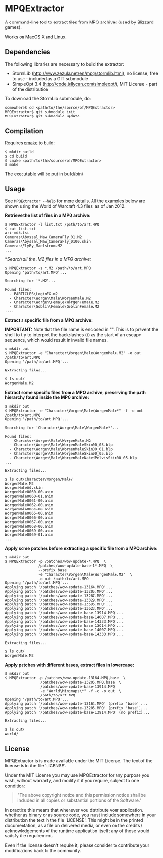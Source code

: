 # MPQExtractor

A command-line tool to extract files from MPQ archives (used by Blizzard games).

Works on MacOS X and Linux.


## Dependencies

The following libraries are necessary to build the extractor:

* StormLib (http://www.zezula.net/en/mpq/stormlib.html), no license, free to use -
  included as a GIT submodule
* SimpleOpt 3.4 (http://code.jellycan.com/simpleopt/), MIT License - part of the
  distribution

To download the StormLib submodule, do:

    somewhere$ cd <path/to/the/source/of/MPQExtractor>
    MPQExtractor$ git submodule init
    MPQExtractor$ git submodule update


## Compilation

Requires <a href="http://www.cmake.org/">cmake</a> to build:

    $ mkdir build
    $ cd build
    $ cmake <path/to/the/source/of/MPQExtractor>
    $ make

The executable will be put in build/bin/


## Usage

See `MPQExtractor --help` for more details. All the examples below are shown using the World of Warcraft 4.3 files, as of Jan 2012.

**Retrieve the list of files in a MPQ archive:**

    $ MPQExtractor -l list.txt /path/to/art.MPQ
    $ cat list.txt
    art-md5.lst
    Cameras\Abyssal_Maw_CameraFly_01.M2
    Cameras\Abyssal_Maw_CameraFly_0100.skin
    Cameras\FlyBy_Maelstrom.M2
    ...


**Search all the *.M2 files in a MPQ archive:**

    $ MPQExtractor -s *.M2 /path/to/art.MPQ
    Opening 'path/to/art.MPQ'...

    Searching for '*.M2'...

    Found files:
      - PARTICLES\LoginFX.m2
      - Character\Worgen\Male\WorgenMale.M2
      - Character\Worgen\Female\WorgenFemale.M2
      - Character\Goblin\Female\GoblinFemale.M2
    ....


**Extract a specific file from a MPQ archive:**

**IMPORTANT:** Note that the file name is enclosed in "". This is to prevent the shell
to try to interpret the backslashes (\\) as the start of an escape sequence, which would
result in invalid file names.

    $ mkdir out
    $ MPQExtractor -e "Character\Worgen\Male\WorgenMale.M2" -o out /path/to/art.MPQ
    Opening '/path/to/art.MPQ'...

    Extracting files...

    $ ls out/
    WorgenMale.M2


**Extract some specific files from a MPQ archive, preserving the path hierarchy found
inside the MPQ archive:**

    $ mkdir out
    $ MPQExtractor -e "Character\Worgen\Male\WorgenMale*" -f -o out /path/to/art.MPQ
    Opening '/path/to/art.MPQ'...

    Searching for 'Character\Worgen\Male\WorgenMale*'...

    Found files:
      - Character\Worgen\Male\WorgenMale.M2
      - Character\Worgen\Male\WorgenMaleSkin00_03.blp
      - Character\Worgen\Male\WorgenMaleSkin00_01.blp
      - Character\Worgen\Male\WorgenMaleSkin00_05.blp
      - Character\Worgen\Male\WorgenMaleNakedPelvisSkin00_05.blp
    ...

    Extracting files...

    $ ls out/Character/Worgen/Male/
    WorgenMale.M2
    WorgenMale00.skin
    WorgenMale0060-00.anim
    WorgenMale0060-01.anim
    WorgenMale0061-00.anim
    WorgenMale0062-00.anim
    WorgenMale0064-00.anim
    WorgenMale0065-00.anim
    WorgenMale0066-00.anim
    WorgenMale0067-00.anim
    WorgenMale0068-00.anim
    WorgenMale0069-00.anim
    WorgenMale0069-01.anim
    ...


**Apply some patches before extracting a specific file from a MPQ archive:**

    $ mkdir out
    $ MPQExtractor -p /patches/wow-update-*.MPQ  \
                   /patches/wow-update-base-1*.MPQ  \
                   --prefix base
                   -e "Character\Worgen\Male\WorgenMale.M2"  \
                   -o out /path/to/art.MPQ
    Opening '/path/to/art.MPQ'...
    Applying patch '/patches/wow-update-13164.MPQ'...
    Applying patch '/patches/wow-update-13205.MPQ'...
    Applying patch '/patches/wow-update-13287.MPQ'...
    Applying patch '/patches/wow-update-13329.MPQ'...
    Applying patch '/patches/wow-update-13596.MPQ'...
    Applying patch '/patches/wow-update-13623.MPQ'...
    Applying patch '/patches/wow-update-base-13914.MPQ'...
    Applying patch '/patches/wow-update-base-14007.MPQ'...
    Applying patch '/patches/wow-update-base-14333.MPQ'...
    Applying patch '/patches/wow-update-base-13914.MPQ'...
    Applying patch '/patches/wow-update-base-14007.MPQ'...
    Applying patch '/patches/wow-update-base-14333.MPQ'...

    Extracting files...

    $ ls out/
    WorgenMale.M2

**Apply patches with different bases, extract files in lowercase:**

    $ mkdir out
    $ MPQExtractor -p /patches/wow-update-13164.MPQ,base  \
                    /patches/wow-update-13205.MPQ,base  \
                    /patches/wow-update-base-13914.MPQ
                    -e "World\Minimaps\*" -f -c -o out  \
                    /path/to/art.MPQ
    Opening '/path/to/art.MPQ'...
    Applying patch '/patches/wow-update-13164.MPQ' (prefix 'base')...
    Applying patch '/patches/wow-update-13205.MPQ' (prefix 'base')...
    Applying patch '/patches/wow-update-base-13914.MPQ' (no prefix)...

    Extracting files...

    $ ls out/
    world/


## License

MPQExtractor is is made available under the MIT License. The text of the license is in the file 'LICENSE'.

Under the MIT License you may use MPQExtractor for any purpose you wish, without warranty, and modify it if you require, subject to one condition:

>   "The above copyright notice and this permission notice shall be included in
>   all copies or substantial portions of the Software."

In practice this means that whenever you distribute your application, whether as binary or as source code, you must include somewhere in your distribution the
text in the file 'LICENSE'. This might be in the printed documentation, as a file on delivered media, or even on the credits / acknowledgements of the
runtime application itself; any of those would satisfy the requirement.

Even if the license doesn't require it, please consider to contribute your modifications back to the community.
